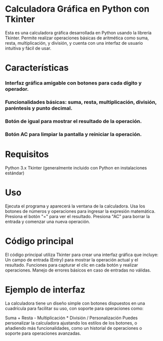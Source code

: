# Calculadora Gráfica en Python con Tkinter
Esta es una calculadora gráfica desarrollada en Python usando la librería Tkinter. Permite realizar operaciones básicas de aritmética como suma, resta, multiplicación, y división, y cuenta con una interfaz de usuario intuitiva y fácil de usar.

# Características
### Interfaz gráfica amigable con botones para cada dígito y operador.
### Funcionalidades básicas: suma, resta, multiplicación, división, paréntesis y punto decimal.
### Botón de igual para mostrar el resultado de la operación.
### Botón AC para limpiar la pantalla y reiniciar la operación.

# Requisitos
Python 3.x
Tkinter (generalmente incluido con Python en instalaciones estándar)

# Uso
Ejecuta el programa y aparecerá la ventana de la calculadora.
Usa los botones de números y operaciones para ingresar la expresión matemática.
Presiona el botón "=" para ver el resultado.
Presiona "AC" para borrar la entrada y comenzar una nueva operación.

# Código principal
El código principal utiliza Tkinter para crear una interfaz gráfica que incluye:
Un campo de entrada (Entry) para mostrar la operación actual y el resultado.
Funciones para capturar el clic en cada botón y realizar operaciones.
Manejo de errores básicos en caso de entradas no válidas.

# Ejemplo de interfaz
La calculadora tiene un diseño simple con botones dispuestos en una cuadrícula para facilitar su uso, con soporte para operaciones como:

Suma +
Resta -
Multiplicación *
División /
Personalización
Puedes personalizar la calculadora ajustando los estilos de los botones, o añadiendo más funcionalidades, como un historial de operaciones o soporte para operaciones avanzadas.

